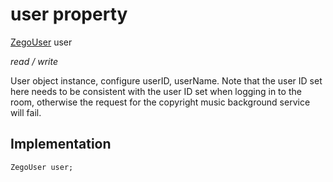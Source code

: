 


# user property







[ZegoUser](../../zego_uikit_prebuilt_live_audio_room/ZegoUser-class.md) user
  
_<span class="feature">read / write</span>_



<p>User object instance, configure userID, userName. Note that the user ID set here needs to be consistent with the user ID set when logging in to the room, otherwise the request for the copyright music background service will fail.</p>



## Implementation

```dart
ZegoUser user;
```







